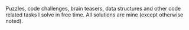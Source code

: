 Puzzles, code challenges, brain teasers, data structures and other code related
tasks I solve in free time. All solutions are mine (except otherwise noted).
